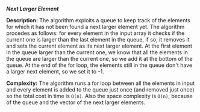 <b><i>Next Larger Element</i></b>

<b>Description:</b> The algorithm exploits a queue to keep track of the elements for which it has not been found a next larger
element yet. The algorithm procedes as follows: for every element in the input array it checks if the current one is larger
than the last element in the queue, if so, it removes it and sets the current element as its next larger element.
At the first element in the queue larger than the current one, we know that all the elements in the queue are larger than the
current one, so we add it at the bottom of the queue.
At the end of the for loop, the elements still in the queue don't have a larger next element, so we set it to -1.

<b>Complexity:</b> The algorithm runs a for loop between all the elements in input and every element is added to the queue just
once (and removed just once) so the total cost in time is `O(n)`. Also the space complexity is `O(n)`, because of the queue and the
vector of the next larger elements.
